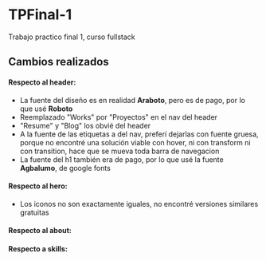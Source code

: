 # TPFinal-1
 Trabajo practico final 1, curso fullstack


## Cambios realizados

#### Respecto al header:
- La fuente del diseño es en realidad **Araboto**, pero es de pago, por lo que usé __Roboto__
- Reemplazado "Works" por "Proyectos" en el nav del header
- "Resume" y "Blog" los obvié del header
- A la fuente de las etiquetas a del nav, preferí dejarlas con fuente gruesa, porque no encontré una solución viable con hover, ni con transform ni con transition, hace que se mueva toda barra de navegacion
- La fuente del h1 también era de pago, por lo que usé la fuente __Agbalumo__, de google fonts


#### Respecto al hero:
- Los iconos no son exactamente iguales, no encontré versiones similares gratuitas


#### Respecto al about:


#### Respecto a skills: 